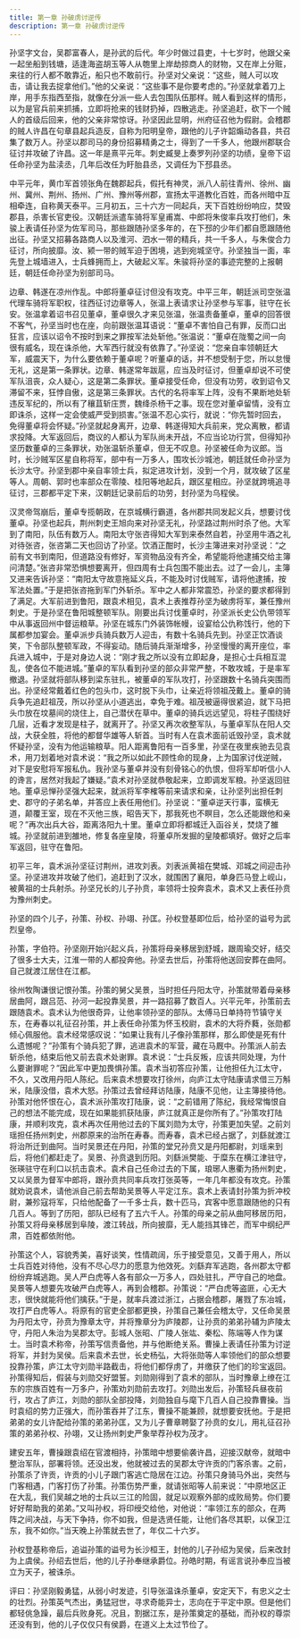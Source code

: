 ```yaml
---
title: 第一章 孙破虏讨逆传
description: 第一章 孙破虏讨逆传
---
```


孙坚字文台，吴郡富春人，是孙武的后代。年少时做过县吏，十七岁时，他跟父亲一起坐船到钱塘，适逢海盗胡玉等人从匏里上岸劫掠商人的财物，又在岸上分赃，来往的行人都不敢靠近，船只也不敢前行。孙坚对父亲说：“这些，贼人可以攻击，请让我去捉拿他们。”他的父亲说：“这些事不是你要考虑的。”孙坚就拿着刀上岸，用手东指西至指，就像在分派一些人去包围队伍那样。贼人看到这样的情形，以为是官兵前来抓捕，立即将抢来的钱财扔掉，四散逃走。孙坚追赶，砍下一个贼人的首级后回来，他的父亲非常惊讶。孙坚因此显明，州府征召他为假尉。会稽郡的贼人许昌在句章县起兵造反，自称为阳明皇帝，跟他的儿子许韶煽动各县，共召集了数万人。孙坚以郡司马的身份招募精勇之士，得到了一千多人，他跟州郡联合征讨并攻破了许昌。这一年是熹平元年。刺史臧旻上奏罗列孙坚的功绩，皇帝下诏任命孙坚为盐渎丞，几年后改任为盱胎县丞，又调任为下邳县丞。

中平元年，黄巾军首领张角在魏郡起兵，假托有神灵，派八人前往青州、徐州、幽州、冀州、荆州、扬州、广州、豫州等州郡，宣扬太平道教化百姓，而各州暗中互相牵连，自称黄天泰平。三月初五，三十六方一同起兵，天下百姓纷纷响应，焚毁郡县，杀害长官吏役。汉朝廷派遣车骑将军皇甫嵩、中郎将朱俊率兵攻打他们，朱骏上表请任孙坚为佐军司马，那些跟随孙坚多年的，在下邳的少年们都自愿跟随他出征。孙坚又招募各路商人以及淮河、泗水一带的精兵，共一千多人，与朱俊合力征讨，所向披靡。汝、颍一带的贼军迫于困境，逃到宛城坚守。孙坚独当一面，率先登上城墙进入，士兵蜂拥而上，大破起义军。朱骏将孙坚的事迹完整的上报朝廷，朝廷任命孙坚为别部司马。

边章、韩遂在凉州作乱。中郎将董卓征讨但没有攻克。中平三年，朝廷派司空张温代理车骑将军职权，往西征讨边章等人，张温上表请求让孙坚参与军事，驻守在长安。张温拿着诏书召见董卓，董卓很久才来见张温，张温责备董卓，董卓的回答很不客气，孙坚当时也在座，向前跟张温耳语说：“董卓不害怕自己有罪，反而口出狂言，应该以诏令不按时到来之罪按军法处斩他。”张温说：“董卓在陇蜀之间一向很有威名，现在诛杀他，大军西行就没有依靠了。”孙坚说：“您亲自率领朝廷大军，威震天下，为什么要依赖于董卓呢？听董卓的话，并不想受制于您，所以怠慢无礼，这是第一条罪状。边章、韩遂常年跋扈，应当及时征讨，但董卓却说不可使军队沮丧，众人疑心，这是第二条罪状。董卓接受任命，但没有功劳，收到诏令又滞留不来，狂悖自傲，这是第三条罪状。古代的名将率军上阵，没有不果断地处斩违反军纪的，所以有了穰苴斩庄贾，魏绛杀杨干之事。现在您对董卓留情，没有立即诛杀，这样一定会使威严受到损害。”张温不忍心实行，就说：“你先暂时回去，免得董卓将会怀疑。”孙坚就起身离开，边章、韩遂得知大兵前来，党众离散，都请求投降。大军返回后，商议的人都认为军队尚未开战，不应当论功行赏，但得知孙坚历数董卓的三条罪状，劝张温斩杀董卓，但无不叹息。孙坚被任命为议郎。当时，长沙贼军区星自称将军，部中有一万多人，围攻长沙城池，朝廷就任命孙坚为长沙太守。孙坚到郡中亲自率领士兵，拟定进攻计划，没到一个月，就攻破了区星等人。周朝、郭时也率部众在零陵、桂阳等地起兵，跟区星相应。孙坚就跨境追寻征讨，三郡都平定下来，汉朝廷记录前后的功劳，封孙坚为乌程侯。

汉灵帝驾崩后，董卓专揽朝政，在京城横行霸道，各州郡共同发起义兵，想要讨伐董卓。孙坚也起兵，荆州刺史王旭向来对孙坚无礼，孙坚路过荆州时杀了他。大军到了南阳，队伍有数万人。南阳太守张咨得知大军到来泰然自若，孙坚用牛酒之礼对待张咨，张咨第二天也回访了孙坚。饮酒正酣时，长沙主簿进来对孙坚说：“之前有文书到南阳，但道路没有修好，军资物品没有齐全，希望能将他逮捕交给主簿问清楚。”张咨非常恐惧想要离开，但四周有士兵包围不能出去。过了一会儿，主簿又进来告诉孙坚：“南阳太守故意拖延义兵，不能及时讨伐贼军，请将他逮捕，按军法处置。”于是把张咨拖到军门外斩杀。军中之人都非常震恐，孙坚的要求都得到了满足。大军前进到鲁阳，跟袁术相见，袁术上表推荐孙坚为破虏将军，兼任豫州刺史。于是孙坚在鲁阳城整顿军队。刚要出兵讨伐董卓时，孙坚派长史公仇带领军中从事返回州中督运粮草。孙坚在城东门外装饰帐幔，设宴给公仇称饯行，他的下属都参加宴会。董卓派步兵骑兵数万人迎击，有数十名骑兵先到。孙坚正饮酒谈笑，下令部队整顿军政，不得妄动。随后骑兵渐渐增多，孙坚慢慢的离开座位，率兵进入城中，于是对身边人说：“刚才我之所以没有立即起身，是担心士兵相互混乱，使各位不能进城。”董卓的军队看到孙坚的部众非常严整，不敢攻城，于是率军撤退。孙坚就将部队移到梁东驻扎，被董卓的军队攻打，孙坚跟数十名骑兵突围而出。孙坚经常戴着红色的包头巾，这时脱下头巾，让亲近将领祖茂戴上。董卓的骑兵争先追赶祖茂，所以孙坚从小道逃出，幸免于难。祖茂被逼得很紧迫，就下马把头巾放在坟墓间的烧住上，自己潜伏在草中。董卓的骑兵远远望见，将柱子围绕好几层，近看才发现是柱子，就离开了。孙坚又再次收整军队，与董卓军队在阳人交战，大获全胜，将他的都督华雄等人斩首。当时有人在袁术面前诋毁孙坚，袁术就怀疑孙坚，没有为他运输粮草。阳人距离鲁阳有一百多里，孙坚在夜里疾驰去见袁术，用刀划着地对袁术说：“我之所以如此不顾性命的现身，上为国家讨伐逆贼，对下是安慰将军报私仇。我孙坚与董卓并没有刻骨铭心的仇恨，但将军却听信小人的谗言，居然对我起了嫌疑。”袁术对孙坚就恭敬起来，立即调发军粮。孙坚返回驻地。董卓忌惮孙坚强大起来，就派将军李榷等前来请求和亲，让孙坚列出担任刺史、郡守的子弟名单，并答应上表任用他们。孙坚说：“董卓逆天行事，蛮横无道，颠覆王室，现在不灭他三族，昭告天下，那我死也不瞑目，怎么还能跟他和亲呢？”再次出兵大谷，距离洛阳九十里。董卓立即将都城迁入函谷关，焚烧了雒城。孙坚就前进到雒地，修复各座皇陵，将董卓所发掘的皇陵都填好。做好之后率军返回，驻守在鲁阳。

初平三年，袁术派孙坚征讨荆州，进攻刘表。刘表派黄祖在樊城、邓城之间迎击孙坚。孙坚进攻并攻破了他们，追赶到了汉水，就围困了襄阳，单身匹马登上岘山，被黄祖的士兵射杀。孙坚兄长的儿子孙贲，率领将士投奔袁术，袁术又上表任孙贲为豫州刺史。

孙坚的四个儿子，孙策、孙权、孙翊、孙匡。孙权登基即位后，给孙坚的谥号为武烈皇帝。

孙策，字伯符。孙坚刚开始兴起义兵，孙策将母亲移居到舒城，跟周瑜交好，结交了很多士大夫，江淮一带的人都投奔他。孙坚去世后，孙策将他送回安葬在曲阿。自己就渡江居住在江都。

徐州牧陶谦很记恨孙策。孙策的舅父吴景，当时担任丹阳太守，孙策就带着母亲移居曲阿，跟吕范、孙河一起投靠吴景，并一路招募了数百人。兴平元年，孙策前去跟随袁术。袁术认为他很奇异，让他率领孙坚的部队。太傅马日单持符节镇守关东，在寿春以礼征召孙策，并上表任命孙策为怀玉校尉，袁术的大将乔蕤，张勋都倾心佩服他。袁术经常感叹说：“如果让我有儿子像孙策那样，那么即使是死有什么遗憾呢？”孙策有个骑兵犯了罪，逃进袁术的军营，藏在马厩中。孙策派人前去斩杀他，结束后他又前去袁术处谢罪。袁术说：“士兵反叛，应该共同处理，为什么要谢罪呢？”因此军中更加畏惧孙策。袁术当初答应孙策，让他担任九江太守，不久，又改用丹阳人陈纪。后来袁术想要攻打徐州，向庐江太守陆康请求借三万斛米，陆康没借，袁术大怒。孙策过去曾经拜访陆康，陆康不见他，让主簿接待他。孙策对他怀恨在心，袁术派孙策攻打陆康，说：“之前错用了陈纪，我经常悔恨自己的想法不能完成，现在如果能抓获陆康，庐江就真正是你所有了。”孙策攻打陆康，并顺利攻克，袁术再次任用他过去的下属刘勋为太守，孙策更加失望。之前刘瑶担任扬州刺史，州郡原来的治所在寿春。而寿春，袁术已经占据了，刘繇就渡江将治所迁到曲阿。当时吴景还在丹阳，孙策的堂兄孙贲又是丹阳都尉，刘瑶来到后，将他们都赶走了。吴景、孙贲退到历阳。刘繇派樊能、于糜东在横江津驻守，张瑛驻守在利口以抗击袁术。袁术自己任命过去的下属，琅琊人惠衢为扬州刺史，又以吴景为督军中郎将，跟孙贲共同率兵攻打张英等，一年几年都没有攻克。孙策就劝说袁术，请他派自己前去帮助吴景等人平定江东。袁术上表请封孙策为折冲校尉，兼殄寇将军，只给他配备了一千多士兵，数十匹马，宾客中愿意跟随他的只有几百人。等到了历阳，部队已经有了五六千人。孙策的母亲之前从曲阿移居历阳，孙策又将母亲移居到阜陵，渡江转战，所向披靡，无人能挡其锋芒，而军中纲纪严肃，百姓都依附他。

孙策这个人，容貌秀美，喜好谈笑，性情疏阔，乐于接受意见，又善于用人，所以士兵百姓对待他，没有不尽心尽力的愿意为他效死。刘繇弃军逃跑，各州郡太守都纷纷弃城逃跑。吴人严白虎等人各有部众一万多人，四处驻扎，严守自己的地盘。吴景等人想要先攻破严白虎等人，再到会稽郡。孙策说：“严白虎等盗匪，心无大志，很快就能将他们擒获。”于是，就率兵渡过浙江，占据会稽郡，屠戮了东冶城，攻打严白虎等人。将原有的官吏全部都更换，孙策自己兼任会稽太守，又任命吴景为丹阳太守，孙贲为豫章太守，并将豫章分为庐陵郡，让孙贲的弟弟孙辅为庐陵太守，丹阳人朱治为吴郡太守。彭城人张昭、广陵人张竑、秦松、陈端等人作为谋士。当时袁术称帝，孙策写信责备他，并与他断绝关系。曹操上表请任孙策为讨逆将军，并封为吴侯。后来袁术去世，长史杨弘，大将张勋等人率领他们的部众想要投靠孙策，庐江太守刘勋半路截击，将他们都俘虏了，并缴获了他们的珍宝返回。孙策得知后，假装与刘勋交好盟誓。刘勋刚得到了袁术的部队，当时豫章上缭在江东的宗族百姓有一万多户，孙策劝刘勋前去攻打。刘勋出发后，孙策轻兵昼夜前行，攻占了庐江，刘勋的部队全部投降，刘勋独自与麾下几百人自己投靠曹操。当时袁绍的势力正强大，而孙策吞并了江东，曹操不能兼顾，就想要安抚他。于是把弟弟的女儿许配给孙策的弟弟孙匡，又为儿子曹章聘娶了孙贲的女儿，用礼征召孙策的弟弟孙权、孙翊，又让扬州刺史严象举荐孙权为茂才。

建安五年，曹操跟袁绍在官渡相持，孙策暗中想要偷袭许昌，迎接汉献帝，就暗中整治军队，部署将领。还没出发，他就被过去的吴郡太守许贡的门客杀害。之前，孙策杀了许贡，许贡的小儿子跟门客逃亡隐居在江边。孙策只身骑马外出，突然与门客相遇，门客打伤了孙策。孙策伤势严重，就请张昭等人前来说：“中原地区正在大乱，我们吴越之地的士兵以三江的险固，就足以观察外部的成败局势。你们要好好帮助我的弟弟。”又叫孙权，将印绶交给他，对他说：“率领江东的部众，在两阵之间决战，与天下争持，你不如我，但是选贤任能，让他们各尽其职，以保卫江东，我不如你。”当天晚上孙策就去世了，年仅二十六岁。

孙权登基称帝后，追谥孙策的谥号为长沙桓王，封他的儿子孙绍为吴侯，后来改封为上虞侯。孙绍去世后，他的儿子孙奉继承爵位。孙皓时期，有谣言说孙奉应当被立为天子，被诛杀。

评曰：孙坚刚毅勇猛，从弱小时发迹，引导张温诛杀董卓，安定天下，有忠义之士的壮烈。孙策英气杰出，勇猛冠世，寻求奇能异士，志向在于平定中原。但是他们都轻佻急躁，最后兵败身死。况且，割据江东，是孙策奠定的基础，而孙权的尊崇还没有到，他的儿子仅仅只有侯爵，在道义上太过节俭了。